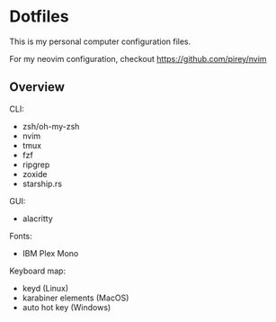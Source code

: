 # Dotfiles

This is my personal computer configuration files.

For my neovim configuration, checkout <https://github.com/pirey/nvim>

## Overview

CLI:

- zsh/oh-my-zsh
- nvim
- tmux
- fzf
- ripgrep
- zoxide
- starship.rs

GUI:

- alacritty

Fonts:

- IBM Plex Mono

Keyboard map:

- keyd (Linux)
- karabiner elements (MacOS)
- auto hot key (Windows)
